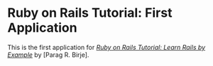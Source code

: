 # Ruby on Rails Tutorial: First Application

This is the first application for [*Ruby on Rails Tutorial: Learn Rails by Example*](http://railstutorial.org/) by [Parag R. Birje].